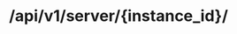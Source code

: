 ---
title: /api/v1/server/{instance_id}/
position: 4.2
type: get
description: Hiển thị thông tin chi tiết của máy chủ ảo
content_markdown: |-
  API sử dụng để  hiển thị các thông tin của máy chủ ảo
left_code_blocks:
  - code_block: |-
      r = requests.get("http://portalurl/api/v1/server/{instance_id}/", token="YOUR_TOKEN_KEY")
      print r.text
    title: Python
    language: python
right_code_blocks:
  - code_block: |-
      {
        "instance_id": "string",
        "status": "string",
        "addresses": "string",
        "name": "string",
        "created": "2019-07-18T06:41:10Z",
        "expired": "2019-07-18T06:41:10Z",
        "ip_addresses": [
          "string"
        ],
        "region": "string"
      }

    title: Response
    language: json
---